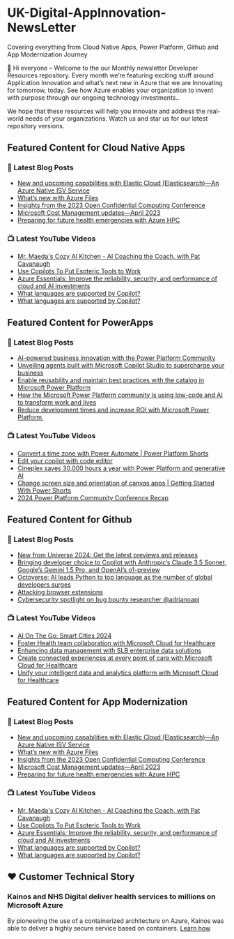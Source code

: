 # UK-Digital-AppInnovation-NewsLetter

Covering everything from Cloud Native Apps, Power Platform, Github and App Modernization Journey

👋 Hi everyone – Welcome to the our Monthly newsletter Developer Resources repository. Every month we’re featuring exciting stuff around Application Innovation and what’s next new in Azure that we are Innovating for tomorrow, today. See how Azure enables your organization to invent with purpose through our ongoing technology investments..


We hope that these resources will help you innovate and address the real-world needs of your organizations. Watch us and star us for our latest repository versions.

## Featured Content for Cloud Native Apps


### 📝 Latest Blog Posts

    
<!-- BLOGCNA:START -->
- [New and upcoming capabilities with Elastic Cloud (Elasticsearch)—An Azure Native ISV Service](https://azure.microsoft.com/blog/new-and-upcoming-capabilities-with-elastic-cloud-elasticsearch-an-azure-native-isv-service/)
- [What’s new with Azure Files](https://azure.microsoft.com/blog/what-s-new-with-azure-files/)
- [Insights from the 2023 Open Confidential Computing Conference](https://azure.microsoft.com/blog/insights-from-the-2023-open-confidential-computing-conference/)
- [Microsoft Cost Management updates—April 2023](https://azure.microsoft.com/blog/microsoft-cost-management-updates-april-2023/)
- [Preparing for future health emergencies with Azure HPC ](https://azure.microsoft.com/blog/preparing-for-future-health-emergencies-with-azure-hpc/)
<!-- BLOGCNA:END -->

### 📺 Latest YouTube Videos

 
<!-- YOUTUBECNA:START -->
- [Mr. Maeda&#39;s Cozy AI Kitchen - AI Coaching the Coach, with Pat Cavanaugh](https://www.youtube.com/watch?v=eyTfBJKl9lg)
- [Use Copilots To Put Esoteric Tools to Work](https://www.youtube.com/watch?v=Pl14zbblr9s)
- [Azure Essentials: Improve the reliability, security, and performance of cloud and AI investments](https://www.youtube.com/watch?v=shHLGtDr9bg)
- [What languages are supported by Copilot?](https://www.youtube.com/watch?v=aGm4q_D1ZIo)
- [What languages are supported by Copilot?](https://www.youtube.com/watch?v=V8127Bjt2_A)
<!-- YOUTUBECNA:END -->

##  Featured Content for PowerApps
### 📝 Latest Blog Posts
<!-- BLOGPOWER:START -->
- [AI-powered business innovation with the Power Platform Community](https://www.microsoft.com/en-us/power-platform/blog/2024/09/18/ai-powered-business-innovation-with-the-power-platform-community/)
- [Unveiling agents built with Microsoft Copilot Studio to supercharge your business](https://www.microsoft.com/en-us/microsoft-copilot/blog/copilot-studio/unveiling-copilot-agents-built-with-microsoft-copilot-studio-to-supercharge-your-business/)
- [Enable reusability and maintain best practices with the catalog in Microsoft Power Platform](https://www.microsoft.com/en-us/power-platform/blog/2024/09/11/enable-reusability-and-maintain-best-practices-with-the-catalog-in-microsoft-power-platform/)
- [How the Microsoft Power Platform community is using low-code and AI to transform work and lives](https://www.microsoft.com/en-us/power-platform/blog/2024/09/10/how-the-microsoft-power-platform-community-is-using-low-code-and-ai-to-transform-work-and-lives/)
- [Reduce development times and increase ROI with Microsoft Power Platform ](https://www.microsoft.com/en-us/power-platform/blog/2024/09/03/reduce-development-times-and-increase-roi-with-microsoft-power-platform/)
<!-- BLOGPOWER:END -->
 ### 📺 Latest YouTube Videos
    
<!-- YOUTUBEPOWER:START -->
- [Convert a time zone with Power Automate | Power Platform Shorts](https://www.youtube.com/watch?v=ssq7h8kFhJs)
- [Edit your copilot with code editor](https://www.youtube.com/watch?v=y_2L884NuQc)
- [Cineplex saves 30,000 hours a year with Power Platform and generative AI](https://www.youtube.com/watch?v=aQJ-SwBeyL8)
- [Change screen size and orientation of canvas apps | Getting Started With Power Shorts](https://www.youtube.com/watch?v=dsow8q4LzA8)
- [2024 Power Platform Community Conference Recap](https://www.youtube.com/watch?v=MdYdPSFtfMk)
<!-- YOUTUBEPOWER:END -->

##  Featured Content for Github
### 📝 Latest Blog Posts
<!-- BLOGGITHUB:START -->
- [New from Universe 2024: Get the latest previews and releases](https://github.blog/news-insights/product-news/universe-2024-previews-releases/)
- [Bringing developer choice to Copilot with Anthropic’s Claude 3.5 Sonnet, Google’s Gemini 1.5 Pro, and OpenAI’s o1-preview](https://github.blog/news-insights/product-news/bringing-developer-choice-to-copilot/)
- [Octoverse: AI leads Python to top language as the number of global developers surges](https://github.blog/news-insights/octoverse/octoverse-2024/)
- [Attacking browser extensions](https://github.blog/security/vulnerability-research/attacking-browser-extensions/)
- [Cybersecurity spotlight on bug bounty researcher @adrianoapj](https://github.blog/security/vulnerability-research/cybersecurity-spotlight-on-bug-bounty-researcher-adrianoapj/)
<!-- BLOGGITHUB:END -->
### 📺 Latest YouTube Videos
<!-- YOUTUBEGITHUB:START -->
- [AI On The Go: Smart Cities 2024](https://www.youtube.com/watch?v=5X4wekVY24Y)
- [Foster Health team collaboration with Microsoft Cloud for Healthcare](https://www.youtube.com/watch?v=I3xL_A10JAI)
- [Enhancing data management with SLB enterprise data solutions](https://www.youtube.com/watch?v=Z-SF42l7y0Y)
- [Create connected experiences at every point of care with Microsoft Cloud for Healthcare](https://www.youtube.com/watch?v=3wDM4RbEMgA)
- [Unify your intelligent data and analytics platform with Microsoft Cloud for Healthcare](https://www.youtube.com/watch?v=IvFHwhCAjzs)
<!-- YOUTUBEGITHUB:END -->
##  Featured Content for App Modernization
### 📝 Latest Blog Posts
<!-- BLOGAPPMOD:START -->
- [New and upcoming capabilities with Elastic Cloud (Elasticsearch)—An Azure Native ISV Service](https://azure.microsoft.com/blog/new-and-upcoming-capabilities-with-elastic-cloud-elasticsearch-an-azure-native-isv-service/)
- [What’s new with Azure Files](https://azure.microsoft.com/blog/what-s-new-with-azure-files/)
- [Insights from the 2023 Open Confidential Computing Conference](https://azure.microsoft.com/blog/insights-from-the-2023-open-confidential-computing-conference/)
- [Microsoft Cost Management updates—April 2023](https://azure.microsoft.com/blog/microsoft-cost-management-updates-april-2023/)
- [Preparing for future health emergencies with Azure HPC ](https://azure.microsoft.com/blog/preparing-for-future-health-emergencies-with-azure-hpc/)
<!-- BLOGAPPMOD:END -->
### 📺 Latest YouTube Videos
<!-- YOUTUBEAPPMOD:START -->
- [Mr. Maeda&#39;s Cozy AI Kitchen - AI Coaching the Coach, with Pat Cavanaugh](https://www.youtube.com/watch?v=eyTfBJKl9lg)
- [Use Copilots To Put Esoteric Tools to Work](https://www.youtube.com/watch?v=Pl14zbblr9s)
- [Azure Essentials: Improve the reliability, security, and performance of cloud and AI investments](https://www.youtube.com/watch?v=shHLGtDr9bg)
- [What languages are supported by Copilot?](https://www.youtube.com/watch?v=aGm4q_D1ZIo)
- [What languages are supported by Copilot?](https://www.youtube.com/watch?v=V8127Bjt2_A)
<!-- YOUTUBEAPPMOD:END -->


## ♥️ Customer Technical Story 

### Kainos and NHS Digital deliver health services to millions on Microsoft Azure

By pioneering the use of a containerized architecture on Azure, Kainos was able to deliver a highly secure service based on containers. [Learn how](https://customers.microsoft.com/en-us/story/1368348549535774520-kainos-and-nhs-digital-deliver-health-services-to-millions-on-microsoft-azure)

